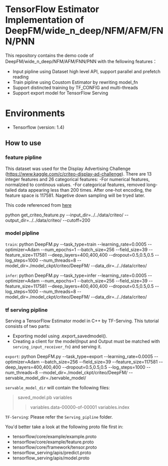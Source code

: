 # TensorFlow Estimator Implementation of DeepFM/wide_n_deep/NFM/AFM/FNN/PNN

This repository contains the demo code of DeepFM/wide_n_deep/NFM/AFM/FNN/PNN with the fellowing features：
* Input pipline using Dataset high level API, support parallel and prefetch reading
* Train pipline using Coustom Estimator by rewriting model_fn
* Support distincted training by TF_CONFIG and multi-threads
* Support export model for TensorFlow Serving

# Environments
* Tensorflow (version: 1.4)

## How to use

### feature pipline
This dataset was used for the Display Advertising Challenge (https://www.kaggle.com/c/criteo-display-ad-challenge).
There are 13 integer features and 26 categorical features:
-For numerical features, normalzied to continous values.
-For categorical features, removed long-tailed data appearing less than 200 times.
After one-hot encoding, the feature space is 117581. Nagetive down sampling will be tryed later.

This code referenced from [here](https://github.com/PaddlePaddle/models/blob/develop/deep_fm/preprocess.py)

  python get_criteo_feature.py --input_dir=../../data/criteo/ --output_dir=../../data/criteo/ --cutoff=200

### model pipline
``train``:
  python DeepFM.py --task_type=train --learning_rate=0.0005 --optimizer=Adam --num_epochs=1 --batch_size=256 --field_size=39 --feature_size=117581 --deep_layers=400,400,400 --dropout=0.5,0.5,0.5 --log_steps=1000 --num_threads=8 --model_dir=./model_ckpt/criteo/DeepFM/ --data_dir=../../data/criteo/

``infer``:
  python DeepFM.py --task_type=infer --learning_rate=0.0005 --optimizer=Adam --num_epochs=1 --batch_size=256 --field_size=39 --feature_size=117581 --deep_layers=400,400,400 --dropout=0.5,0.5,0.5 --log_steps=1000 --num_threads=8 --model_dir=./model_ckpt/criteo/DeepFM/ --data_dir=../../data/criteo/

### tf serving pipline
Serving a TensorFlow Estimator model in C++ by TF-Serving. This tutorial consists of two parts:
* Exporting model using .export_savedmodel().
* Creating a client for the model(Input and Output must be matched with ``serving_input_receiver_fn``) and serving it.

``export``:
  python DeepFM.py --task_type=export --learning_rate=0.0005 --optimizer=Adam --batch_size=256 --field_size=39 --feature_size=117581 --deep_layers=400,400,400 --dropout=0.5,0.5,0.5 --log_steps=1000 --num_threads=8 --model_dir=./model_ckpt/criteo/DeepFM/ --servable_model_dir=./servable_model/

``servable_model_dir`` will contain the following files:
>saved_model.pb
>variables
>>variables.data-00000-of-00001
>>variables.index

``TF-Serving``:
Please refer the ``Serving_pipline`` folder.

You'd better take a look at the following proto file first in:
* tensorflow/core/example/example.proto
* tensorflow/core/example/feature.proto
* tensorflow/core/framework/tensor.proto
* tensorflow_serving/apis/predict.proto
* tensorflow_serving/apis/model.proto
